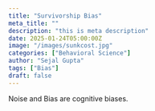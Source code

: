 ```yaml
---
title: "Survivorship Bias"
meta_title: ""
description: "this is meta description"
date: 2025-01-24T05:00:00Z
image: "/images/sunkcost.jpg"
categories: ["Behavioral Science"]
author: "Sejal Gupta"
tags: ["Bias"]
draft: false
---
```


Noise and Bias are cognitive biases. 